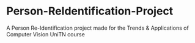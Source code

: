 # Person-ReIdentification-Project
A Person Re-Identification project made for the Trends &amp; Applications of Computer Vision UniTN course
